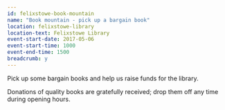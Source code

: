 ```yaml
---
id: felixstowe-book-mountain
name: "Book mountain - pick up a bargain book"
location: felixstowe-library
location-text: Felixstowe Library
event-start-date: 2017-05-06
event-start-time: 1000
event-end-time: 1500
breadcrumb: y
---
```


Pick up some bargain books and help us raise funds for the library.

Donations of quality books are gratefully received; drop them off any time during opening hours.

